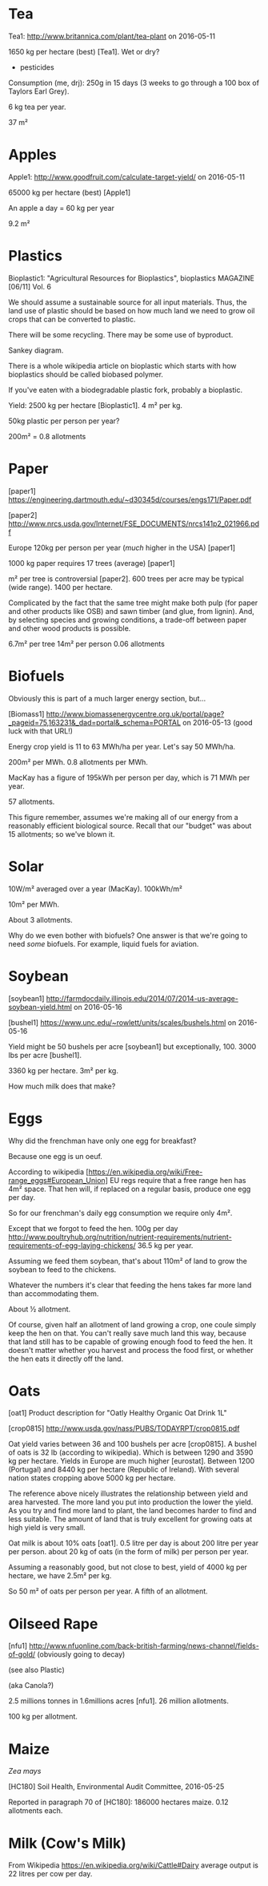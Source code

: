 # Tea

Tea1: http://www.britannica.com/plant/tea-plant on 2016-05-11

1650 kg per hectare (best) [Tea1]. Wet or dry?

+ pesticides

Consumption (me, drj): 250g in 15 days (3 weeks to go through a
100 box of Taylors Earl Grey).

6 kg tea per year.

37 m²


# Apples

Apple1: http://www.goodfruit.com/calculate-target-yield/ on 2016-05-11

65000 kg per hectare (best) [Apple1]

An apple a day = 60 kg per year

9.2 m²


# Plastics

Bioplastic1: "Agricultural Resources for Bioplastics", bioplastics MAGAZINE [06/11] Vol. 6

We should assume a sustainable source for all input materials.
Thus, the land use of plastic should be based on
how much land we need to grow
oil crops that can be converted to plastic.

There will be some recycling.
There may be some use of byproduct.

Sankey diagram.

There is a whole wikipedia article on bioplastic which starts
with how bioplastics should be called biobased polymer.

If you've eaten with a biodegradable plastic fork, probably a
bioplastic.

Yield: 2500 kg per hectare [Bioplastic1]. 4 m² per kg.

50kg plastic per person per year?

200m² = 0.8 allotments

# Paper

[paper1]
https://engineering.dartmouth.edu/~d30345d/courses/engs171/Paper.pdf

[paper2]
http://www.nrcs.usda.gov/Internet/FSE_DOCUMENTS/nrcs141p2_021966.pdf

Europe 120kg per person per year (_much_ higher in the USA)
[paper1]

1000 kg paper requires 17 trees (average) [paper1]

m² per tree is controversial [paper2]. 600 trees per acre may be
typical (wide range). 1400 per hectare.

Complicated by the fact that the same tree might make both pulp
(for paper and other products like OSB) and sawn timber (and
glue, from lignin).
And, by selecting species and growing conditions,
a trade-off between paper and other wood products is possible.

6.7m² per tree
14m² per person
0.06 allotments

# Biofuels

Obviously this is part of a much larger energy section, but...

[Biomass1]
http://www.biomassenergycentre.org.uk/portal/page?_pageid=75,163231&_dad=portal&_schema=PORTAL
on 2016-05-13 (good luck with that URL!)

Energy crop yield is 11 to 63 MWh/ha per year.
Let's say 50 MWh/ha.

200m² per MWh.
0.8 allotments per MWh.

MacKay has a figure of 195kWh per person per day,
which is 71 MWh per year.

57 allotments.

This figure remember, assumes we're making all of our energy from a
reasonably efficient biological source.
Recall that our "budget" was about 15 allotments;
so we've blown it.

# Solar

10W/m² averaged over a year (MacKay).
100kWh/m²

10m² per MWh.

About 3 allotments.

Why do we even bother with biofuels?
One answer is that we're going to need _some_ biofuels.
For example, liquid fuels for aviation.

# Soybean

[soybean1]
http://farmdocdaily.illinois.edu/2014/07/2014-us-average-soybean-yield.html
on 2016-05-16

[bushel1]
https://www.unc.edu/~rowlett/units/scales/bushels.html on 2016-05-16

Yield might be 50 bushels per acre [soybean1] but exceptionally,
100. 3000 lbs per acre [bushel1].

3360 kg per hectare.
3m² per kg.

How much milk does that make?

# Eggs

Why did the frenchman have only one egg for breakfast?

Because one egg is un oeuf.

According to wikipedia
[https://en.wikipedia.org/wiki/Free-range_eggs#European_Union]
EU regs require that a free range hen has 4m² space.
That hen will, if replaced on a regular basis,
produce one egg per day.

So for our frenchman's daily egg consumption we require only 4m².

Except that we forgot to feed the hen.
100g per day
http://www.poultryhub.org/nutrition/nutrient-requirements/nutrient-requirements-of-egg-laying-chickens/
36.5 kg per year.

Assuming we feed them soybean,
that's about 110m² of land to
grow the soybean to feed to the chickens.

Whatever the numbers it's clear that feeding the hens takes far
more land than accommodating them.

About ½ allotment.

Of course, given half an allotment of land growing a crop, one
coule simply keep the hen on that.
You can't really save much land this way,
because that land still has to be capable of
growing enough food to feed the hen.
It doesn't matter whether you harvest and process the food first,
or whether the hen eats it directly off the land.

# Oats

[oat1] Product description for "Oatly Healthy Organic Oat Drink 1L"

[crop0815] http://www.usda.gov/nass/PUBS/TODAYRPT/crop0815.pdf

Oat yield varies between 36 and 100 bushels per acre [crop0815].
A bushel of oats is 32 lb (according to wikipedia).
Which is between 1290 and 3590 kg per hectare.
Yields in Europe are much higher [eurostat].
Between 1200 (Portugal) and 8440 kg per hectare
(Republic of Ireland).
With several nation states cropping above 5000 kg per hectare.

The reference above nicely illustrates the relationship between
yield and area harvested.
The more land you put into production the lower the yield.
As you try and find more land to plant,
the land becomes harder to find and less suitable.
The amount of land that is truly excellent for
growing oats at high yield is very small.

Oat milk is about 10% oats [oat1].
0.5 litre per day is about 200 litre per year per person.
about 20 kg of oats (in the form of milk) per person per year.

Assuming a reasonably good, but not close to best,
yield of 4000 kg per hectare,
we have 2.5m² per kg.

So 50 m² of oats per person per year.
A fifth of an allotment.

# Oilseed Rape

[nfu1]
http://www.nfuonline.com/back-british-farming/news-channel/fields-of-gold/
(obviously going to decay)

(see also Plastic)

(aka Canola?)

2.5 millions tonnes in 1.6millions acres [nfu1]. 26 million
allotments.

100 kg per allotment.

# Maize

_Zea mays_

[HC180] Soil Health, Environmental Audit Committee, 2016-05-25

Reported in paragraph 70 of [HC180]: 186000 hectares maize.
0.12 allotments each.

# Milk (Cow's Milk)

From Wikipedia https://en.wikipedia.org/wiki/Cattle#Dairy
average output is 22 litres per cow per day.
